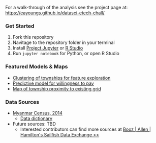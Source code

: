 For a walk-through of the analysis see the project page at: https://eayoungs.github.io/datasci-etech-chall/

### Get Started
1. Fork this repository
2. Navitage to the repository folder in your terminal
3. Install [Project Jupyter](http://jupyter.org/install.html) or [R Studio](http://jupyter.org/install.html)
4. Run `jupyter notebook` for Python, or open R Studio

### Featured Models & Maps
- [Clustering of townships for feature exploration](https://github.com/sfbrigade/datasci-etech-chall/blob/master/clustering/Analysis%20-%20Clustering%20Townships.ipynb)
- [Predictive model for willingness to pay](https://github.com/sfbrigade/datasci-etech-chall/blob/master/Clean_Energy_Challenge.ipynb)
- [Map of township proximity to existing grid](https://techieshark.carto.com/viz/8129383a-17ec-11e7-b57b-0ee66e2c9693/public_map)

### Data Sources 
+ [Myanmar Census, 2014](https://data.opendevelopmentmekong.net/dataset/be760472-6224-4d73-b309-335d732cab93/resource/702f8d11-8301-4661-b7b8-030501a90626/download/HouseholdPopulationbaseddatasetMIMUTownshipsabbreviated.csv)
    - [Data dictionary](https://data.opendevelopmentmekong.net/dataset/be760472-6224-4d73-b309-335d732cab93/resource/f33a6208-ce00-49ec-bac4-f3a5f02c4a3c/download/datadictionaryhhpoptownships.csv)
+ Future sources: TBD  
    - Interested contributors can find more sources at [Booz | Allen | Hamilton's Sailfish Data Exchange >>](https://energytechchallenge.sailfish.boozallen.com/)